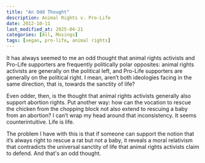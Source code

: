 ```yaml
---
title: "An Odd Thought"
description: Animal Rights v. Pro-Life
date: 2012-10-11
last_modified_at: 2025-04-21
categories: [All, Musings]
tags: [vegan, pro-life, animal rights]
---
```


It has always seemed to me an odd thought that animal rights activists and Pro-Life supporters are frequently politically polar opposites: animal rights activists are generally on the political left, and Pro-Life supporters are generally on the political right. I mean, aren’t both ideologies facing in the same direction, that is, towards the sanctity of life?

Even odder, then, is the thought that animal rights activists generally also support abortion rights. Put another way: how can the vocation to rescue the chicken from the chopping block not also extend to rescuing a baby from an abortion? I can’t wrap my head around that inconsistency. It seems counterintuitive. Life is life.

The problem I have with this is that if someone can support the notion that it’s always right to rescue a rat but not a baby, it reveals a moral relativism that contradicts the universal sanctity of life that animal rights activists claim to defend. And that's an odd thought.
